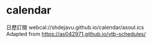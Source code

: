 # calendar
日歷訂閱 webcal://shdejavu.github.io/calendar/asoul.ics  \
Adapted from https://as042971.github.io/vtb-schedules/
